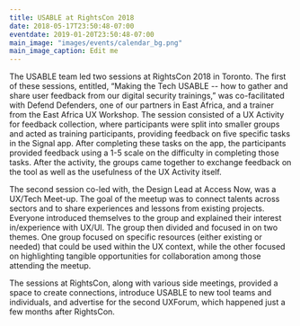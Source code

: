 ```yaml
---
title: USABLE at RightsCon 2018
date: 2018-05-17T23:50:48-07:00
eventdate: 2019-01-20T23:50:48-07:00
main_image: "images/events/calendar_bg.png"
main_image_caption: Edit me
---
```


The USABLE team led two sessions at RightsCon 2018 in Toronto. The first of these sessions, entitled, “Making the Tech USABLE -- how to gather and share user feedback from our digital security trainings,” was co-facilitated with Defend Defenders, one of our partners in East Africa, and a trainer from the East Africa UX Workshop. The session consisted of a UX Activity for feedback collection, where participants were split into smaller groups and acted as training participants, providing feedback on five specific tasks in the Signal app. After completing these tasks on the app, the participants provided feedback using a 1-5 scale on the difficulty in completing those tasks. After the activity, the groups came together to exchange feedback on the tool as well as the usefulness of the UX Activity itself.

The second session co-led with, the Design Lead at Access Now, was a UX/Tech Meet-up. The goal of the meetup was to connect talents across sectors and to share experiences and lessons from existing projects. Everyone introduced themselves to the group and explained their interest in/experience with UX/UI. The group then divided and focused in on two themes. One group focused on specific resources (either existing or needed) that could be used within the UX context, while the other focused on highlighting tangible opportunities for collaboration among those attending the meetup.

The sessions at RightsCon, along with various side meetings, provided a space to create connections, introduce USABLE to new tool teams and individuals, and advertise for the second UXForum, which happened just a few months after RightsCon.
